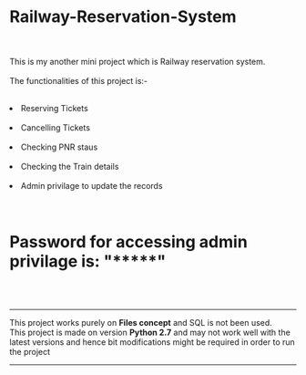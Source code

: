 # Railway-Reservation-System
<br><br>
This is my another mini project which is Railway reservation system.
<br>
<br>
The functionalities of this project is:-
<br>
<br>
<li>Reserving Tickets</li>
<br>
<li>Cancelling Tickets</li>
<br>
<li>Checking PNR staus</li>
<br>
<li>Checking the Train details</li>
<br>
<li>Admin privilage to update the records</li> 
<br>
<br>
<h1><b>Password for accessing admin privilage is: "*****"</b></h1>
<br><br>
  <hr>
  This project works purely on <b>Files concept</b> and SQL is not been used.
  <br>
  This project is made on version <b> Python 2.7</b> and may not work well with the latest versions and hence bit modifications might be required in order to run the project<hr><br>
